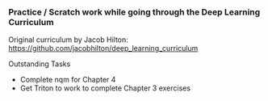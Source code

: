 ### Practice / Scratch work while going through the Deep Learning Curriculum

Original curriculum by Jacob Hilton: https://github.com/jacobhilton/deep_learning_curriculum

Outstanding Tasks
- Complete nqm for Chapter 4
- Get Triton to work to complete Chapter 3 exercises
